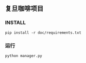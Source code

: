 ## 复旦咖啡项目

### INSTALL

```
pip install -r doc/requirements.txt
```

### 运行

```
python manager.py
```
